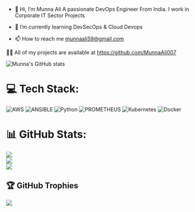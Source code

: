 - 👋 Hi, I’m  Munna Ali
A passionate DevOps Engineer From India. I work in Corporate IT Sector Projects
- 🌱 I’m currently learning DevSecOps & Cloud Devops

- 📫 How to reach me munnaali59@gmail.com

👨‍💻 All of my projects are available at https://github.com/MunnaAli007

![Munna's GitHub stats](https://github-readme-stats.vercel.app/api?username=munnaali007&show_icons=true&theme=radical)


# 💻 Tech Stack:
![AWS](https://img.shields.io/badge/AWS-%23FF9900.svg?style=for-the-badge&logo=amazon-aws&logoColor=white) ![ANSIBLE](https://img.shields.io/badge/ansible-%231A1918.svg?style=for-the-badge&logo=ansible&logoColor=white) ![Python](https://img.shields.io/badge/python-3670A0?style=for-the-badge&logo=python&logoColor=ffdd54) ![PROMETHEUS](https://img.shields.io/badge/prometheus-E6522C.svg?style=for-the-badge&logo=prometheus&logoColor=white&color=%23E6522C) ![Kubernetes](https://img.shields.io/badge/kubernetes-%23326ce5.svg?style=for-the-badge&logo=kubernetes&logoColor=white) ![Docker](https://img.shields.io/badge/docker-%230db7ed.svg?style=for-the-badge&logo=docker&logoColor=white)
# 📊 GitHub Stats:
![](https://github-readme-stats.vercel.app/api?username=munnaali007&theme=dark&hide_border=false&include_all_commits=false&count_private=false)<br/>
![](https://github-readme-streak-stats.herokuapp.com/?user=munnaali007&theme=dark&hide_border=false)<br/>
![](https://github-readme-stats.vercel.app/api/top-langs/?username=munnaali007&theme=dark&hide_border=false&include_all_commits=false&count_private=false&layout=compact)

## 🏆 GitHub Trophies
![](https://github-profile-trophy.vercel.app/?username=munnaali007&theme=radical&no-frame=false&no-bg=false&margin-w=4)

<!-- Proudly created with GPRM ( https://gprm.itsvg.in ) -->

<!---
MunnaAli007/MunnaAli007 is a ✨ special ✨ repository because its `README.md` (this file) appears on your GitHub profile.
You can click the Preview link to take a look at your changes.
--->
